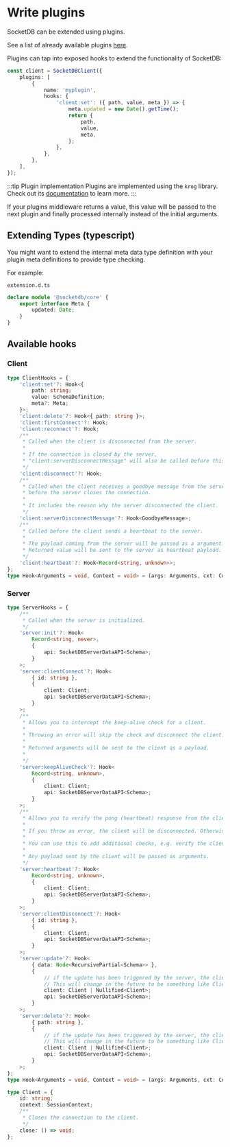 # Write plugins

SocketDB can be extended using plugins.

See a list of already available plugins [here](plugins).

Plugins can tap into exposed hooks to extend the functionality of SocketDB:

```ts
const client = SocketDBClient({
	plugins: [
		{
			name: 'myplugin',
			hooks: {
				'client:set': ({ path, value, meta }) => {
					meta.updated = new Date().getTime();
					return {
						path,
						value,
						meta,
					};
				},
			},
		},
	],
});
```

:::tip Plugin implementation
Plugins are implemented using the `krog` library. Check out its [documentation](https://github.com/TimoBechtel/krog) to learn more.
:::

If your plugins middleware returns a value, this value will be passed to the next plugin
and finally processed internally instead of the initial arguments.

## Extending Types (typescript)

You might want to extend the internal meta data type definition with your plugin meta definitions to provide type checking.

For example:

`extension.d.ts`

```ts
declare module '@socketdb/core' {
	export interface Meta {
		updated: Date;
	}
}
```

## Available hooks

### Client

```ts
type ClientHooks = {
	'client:set'?: Hook<{
		path: string;
		value: SchemaDefinition;
		meta?: Meta;
	}>;
	'client:delete'?: Hook<{ path: string }>;
	'client:firstConnect'?: Hook;
	'client:reconnect'?: Hook;
	/**
	 * Called when the client is disconnected from the server.
	 *
	 * If the connection is closed by the server,
	 * "client:serverDisconnectMessage" will also be called before this hook.
	 */
	'client:disconnect'?: Hook;
	/**
	 * Called when the client receives a goodbye message from the server,
	 * before the server closes the connection.
	 *
	 * It includes the reason why the server disconnected the client.
	 */
	'client:serverDisconnectMessage'?: Hook<GoodbyeMessage>;
	/**
	 * Called before the client sends a heartbeat to the server.
	 *
	 * The payload coming from the server will be passed as a argument.
	 * Returned value will be sent to the server as heartbeat payload.
	 */
	'client:heartbeat'?: Hook<Record<string, unknown>>;
};
type Hook<Arguments = void, Context = void> = (args: Arguments, cxt: Context) => void | Arguments | Promise<void | Arguments>;
```

### Server

```ts
type ServerHooks = {
	/**
	 * Called when the server is initialized.
	 */
	'server:init'?: Hook<
		Record<string, never>,
		{
			api: SocketDBServerDataAPI<Schema>;
		}
	>;
	'server:clientConnect'?: Hook<
		{ id: string },
		{
			client: Client;
			api: SocketDBServerDataAPI<Schema>;
		}
	>;
	/**
	 * Allows you to intercept the keep-alive check for a client.
	 *
	 * Throwing an error will skip the check and disconnect the client.
	 *
	 * Returned arguments will be sent to the client as a payload.
	 *
	 */
	'server:keepAliveCheck'?: Hook<
		Record<string, unknown>,
		{
			client: Client;
			api: SocketDBServerDataAPI<Schema>;
		}
	>;
	/**
	 * Allows you to verify the pong (heartbeat) response from the client.
	 *
	 * If you throw an error, the client will be disconnected. Otherwise, the client will be considered connected.
	 *
	 * You can use this to add additional checks, e.g. verify the client token expiration.
	 *
	 * Any payload sent by the client will be passed as arguments.
	 */
	'server:heartbeat'?: Hook<
		Record<string, unknown>,
		{
			client: Client;
			api: SocketDBServerDataAPI<Schema>;
		}
	>;
	'server:clientDisconnect'?: Hook<
		{ id: string },
		{
			client: Client;
			api: SocketDBServerDataAPI<Schema>;
		}
	>;
	'server:update'?: Hook<
		{ data: Node<RecursivePartial<Schema>> },
		{
			// if the update has been triggered by the server, the client will have null values
			// This will change in the future to be something like Client | undefined
			client: Client | Nullified<Client>;
			api: SocketDBServerDataAPI<Schema>;
		}
	>;
	'server:delete'?: Hook<
		{ path: string },
		{
			// if the update has been triggered by the server, the client will have null values
			// This will change in the future to be something like Client | undefined
			client: Client | Nullified<Client>;
			api: SocketDBServerDataAPI<Schema>;
		}
	>;
};
type Hook<Arguments = void, Context = void> = (args: Arguments, cxt: Context) => void | Arguments | Promise<void | Arguments>;

type Client = {
	id: string;
	context: SessionContext;
	/**
	 * Closes the connection to the client.
	 */
	close: () => void;
};
```
